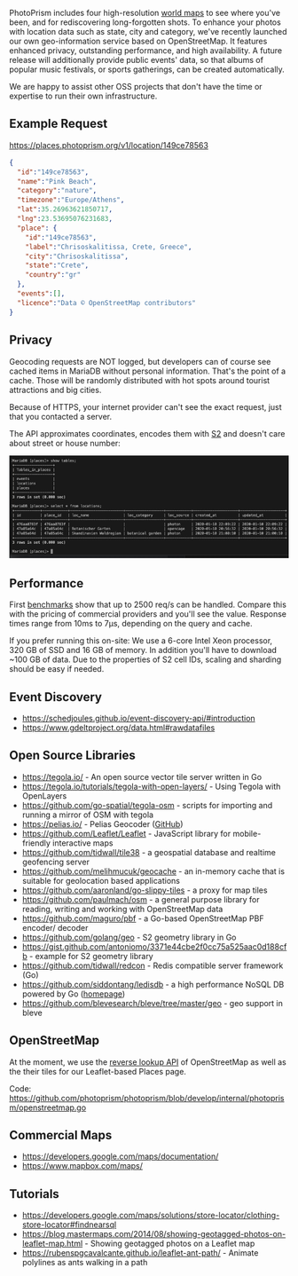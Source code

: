 PhotoPrism includes four high-resolution [world maps](https://demo.photoprism.org/places) to see where you've been,
and for rediscovering long-forgotten shots.
To enhance your photos with location data such as state, city and category, 
we've recently launched our own geo-information service based on OpenStreetMap.
It features enhanced privacy, outstanding performance, and high availability.
A future release will additionally provide public events' data, so that 
albums of popular music festivals, or sports gatherings, can be created automatically.

We are happy to assist other OSS projects that don't have the time or expertise to run their own infrastructure.

## Example Request ##

https://places.photoprism.org/v1/location/149ce78563

```json
{
  "id":"149ce78563",
  "name":"Pink Beach",
  "category":"nature",
  "timezone":"Europe/Athens",
  "lat":35.26963621850717,
  "lng":23.53695076231683,
  "place": {
    "id":"149ce78563",
    "label":"Chrisoskalitissa, Crete, Greece",
    "city":"Chrisoskalitissa",
    "state":"Crete",
    "country":"gr"
  },
  "events":[],
  "licence":"Data © OpenStreetMap contributors"
}
```

## Privacy ##

Geocoding requests are NOT logged, but developers can of course see cached items in MariaDB without personal information. That's the point of a cache. Those will be randomly distributed with hot spots around tourist attractions and big cities.

Because of HTTPS, your internet provider can't see the exact request, just that you contacted a server.

The API approximates coordinates, encodes them with [S2](https://s2geometry.io/resources/s2cell_statistics.html) and doesn't care about street or house number:

![](img/placesPrivacy.jpeg)

## Performance ##

First [benchmarks](https://github.com/tsliwowicz/go-wrk) show that up to 2500 req/s can be handled. Compare this with the pricing of commercial providers and you'll see the value. Response times range from 10ms to 7μs, depending on the query and cache.

If you prefer running this on-site: We use a 6-core Intel Xeon processor, 320 GB of SSD and 16 GB of memory. 
In addition you'll have to download ~100 GB of data.
Due to the properties of S2 cell IDs, scaling and sharding should be easy if needed.

## Event Discovery ##
- https://schedjoules.github.io/event-discovery-api/#introduction
- https://www.gdeltproject.org/data.html#rawdatafiles

## Open Source Libraries ##
- https://tegola.io/ - An open source vector tile server written in Go
- https://tegola.io/tutorials/tegola-with-open-layers/ - Using Tegola with OpenLayers
- https://github.com/go-spatial/tegola-osm - scripts for importing and running a mirror of OSM with tegola 
- https://pelias.io/ - Pelias Geocoder ([GitHub](https://github.com/pelias/pelias))
- https://github.com/Leaflet/Leaflet - JavaScript library for mobile-friendly interactive maps
- https://github.com/tidwall/tile38 - a geospatial database and realtime geofencing server
- https://github.com/melihmucuk/geocache - an in-memory cache that is suitable for geolocation based applications
- https://github.com/aaronland/go-slippy-tiles - a proxy for map tiles
- https://github.com/paulmach/osm - a general purpose library for reading, writing and working with OpenStreetMap data
- https://github.com/maguro/pbf - a Go-based OpenStreetMap PBF encoder/ decoder
- https://github.com/golang/geo - S2 geometry library in Go
- https://gist.github.com/antoniomo/3371e44cbe2f0cc75a525aac0d188cfb - example for S2 geometry library
- https://github.com/tidwall/redcon - Redis compatible server framework (Go)
- https://github.com/siddontang/ledisdb - a high performance NoSQL DB powered by Go ([homepage](http://ledisdb.com/))
- https://github.com/blevesearch/bleve/tree/master/geo - geo support in bleve

## OpenStreetMap ##
At the moment, we use the [reverse lookup API](https://wiki.openstreetmap.org/wiki/Nominatim#Reverse_Geocoding) of OpenStreetMap as well as the their tiles for our Leaflet-based Places page.

Code: https://github.com/photoprism/photoprism/blob/develop/internal/photoprism/openstreetmap.go

## Commercial Maps ##
- https://developers.google.com/maps/documentation/
- https://www.mapbox.com/maps/

## Tutorials ##
- https://developers.google.com/maps/solutions/store-locator/clothing-store-locator#findnearsql
- https://blog.mastermaps.com/2014/08/showing-geotagged-photos-on-leaflet-map.html - Showing geotagged photos on a Leaflet map
- https://rubenspgcavalcante.github.io/leaflet-ant-path/ - Animate polylines as ants walking in a path
